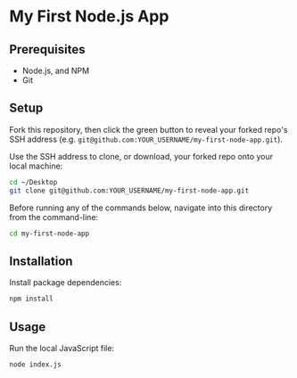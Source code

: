 # My First Node.js App

## Prerequisites

  + Node.js, and NPM
  + Git

## Setup

Fork this repository, then click the green button to reveal  your forked repo's SSH address (e.g. `git@github.com:YOUR_USERNAME/my-first-node-app.git`).

Use the SSH address to clone, or download, your forked repo onto your local machine:

```sh
cd ~/Desktop
git clone git@github.com:YOUR_USERNAME/my-first-node-app.git
```

Before running any of the commands below, navigate into this directory from the command-line:

```sh
cd my-first-node-app
```

## Installation

Install package dependencies:

```sh
npm install
```

## Usage

Run the local JavaScript file:

```sh
node index.js
```
